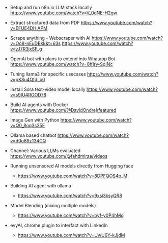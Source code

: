 
- Setup and run n8n.io LLM stack locally
https://www.youtube.com/watch?v=V_0dNE-H2gw

- Extract structured data from PDF
https://www.youtube.com/watch?v=EFUE4DHiAPM

- Scrape anything - Webscraper with AI
https://www.youtube.com/watch?v=Oo8-nEuDBkk&t=63s
https://www.youtube.com/watch?v=yJ7R3jxSF_g

- OpenAi bot with plans to extend into Whatapp Bot
https://www.youtube.com/watch?v=0h1ry-SqINc

- Tuning llama3 for specific usecases
https://www.youtube.com/watch?v=pK8u4QfdLx0

- Install Sora text-video model locally
https://www.youtube.com/watch?v=s9IU4ROOD78

- Build AI agents with Docker
https://www.youtube.com/@DavidOndrej/featured

- Image Gen with Python
https://www.youtube.com/watch?v=Q0_8oq3s35E

- Ollama based chatbot
https://www.youtube.com/watch?v=d0o89z134CQ

- Channel: Various LLMs evaluated
https://www.youtube.com/@fahdmirza/videos

- Running unsensored AI models directly from Hugging face
  - https://www.youtube.com/watch?v=8DPFQOS4p_M

- Building AI agent with ollama
  - https://www.youtube.com/watch?v=9xsi3ksyQR8

- Model Blending (mixing multiple models)
  - https://www.youtube.com/watch?v=byf-y0P4hMg

- evyAI, chrome plugin to interfact with LinkedIn
  - https://www.youtube.com/watch?v=UwU6Y-kJjdM
